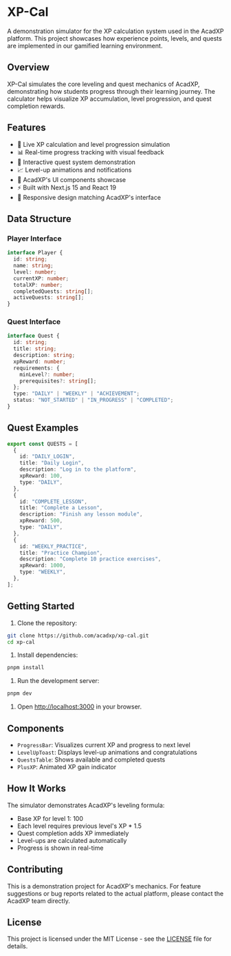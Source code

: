 # XP-Cal

A demonstration simulator for the XP calculation system used in the AcadXP platform. This project showcases how experience points, levels, and quests are implemented in our gamified learning environment.

## Overview

XP-Cal simulates the core leveling and quest mechanics of AcadXP, demonstrating how students progress through their learning journey. The calculator helps visualize XP accumulation, level progression, and quest completion rewards.

## Features

- 🧮 Live XP calculation and level progression simulation
- 📊 Real-time progress tracking with visual feedback
- 🎯 Interactive quest system demonstration
- 📈 Level-up animations and notifications
- 🎨 AcadXP's UI components showcase
- ⚡ Built with Next.js 15 and React 19
- 📱 Responsive design matching AcadXP's interface

## Data Structure

### Player Interface

```typescript
interface Player {
  id: string;
  name: string;
  level: number;
  currentXP: number;
  totalXP: number;
  completedQuests: string[];
  activeQuests: string[];
}
```

### Quest Interface

```typescript
interface Quest {
  id: string;
  title: string;
  description: string;
  xpReward: number;
  requirements: {
    minLevel?: number;
    prerequisites?: string[];
  };
  type: "DAILY" | "WEEKLY" | "ACHIEVEMENT";
  status: "NOT_STARTED" | "IN_PROGRESS" | "COMPLETED";
}
```

## Quest Examples

```typescript
export const QUESTS = [
  {
    id: "DAILY_LOGIN",
    title: "Daily Login",
    description: "Log in to the platform",
    xpReward: 100,
    type: "DAILY",
  },
  {
    id: "COMPLETE_LESSON",
    title: "Complete a Lesson",
    description: "Finish any lesson module",
    xpReward: 500,
    type: "DAILY",
  },
  {
    id: "WEEKLY_PRACTICE",
    title: "Practice Champion",
    description: "Complete 10 practice exercises",
    xpReward: 1000,
    type: "WEEKLY",
  },
];
```

## Getting Started

1. Clone the repository:

```bash
git clone https://github.com/acadxp/xp-cal.git
cd xp-cal
```

1. Install dependencies:

```bash
pnpm install
```

1. Run the development server:

```bash
pnpm dev
```

1. Open [http://localhost:3000](http://localhost:3000) in your browser.

## Components

- `ProgressBar`: Visualizes current XP and progress to next level
- `LevelUpToast`: Displays level-up animations and congratulations
- `QuestsTable`: Shows available and completed quests
- `PlusXP`: Animated XP gain indicator

## How It Works

The simulator demonstrates AcadXP's leveling formula:

- Base XP for level 1: 100
- Each level requires previous level's XP \* 1.5
- Quest completion adds XP immediately
- Level-ups are calculated automatically
- Progress is shown in real-time

## Contributing

This is a demonstration project for AcadXP's mechanics. For feature suggestions or bug reports related to the actual platform, please contact the AcadXP team directly.

## License

This project is licensed under the MIT License - see the [LICENSE](LICENSE) file for details.
